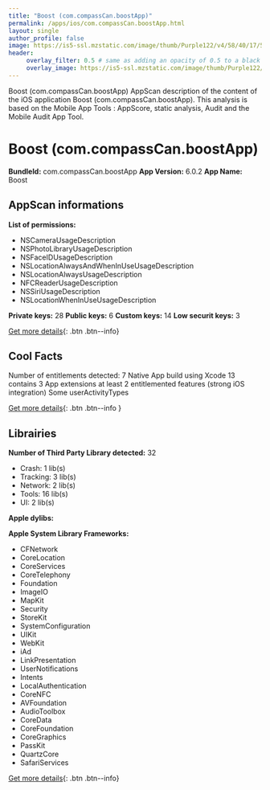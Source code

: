 ```yaml
---
title: "Boost (com.compassCan.boostApp)"
permalink: /apps/ios/com.compassCan.boostApp.html
layout: single
author_profile: false
image: https://is5-ssl.mzstatic.com/image/thumb/Purple122/v4/58/40/17/584017d4-f580-c4c6-0e7a-616163f9be35/AppIcon-1x_U007emarketing-0-7-0-sRGB-85-220.png/512x512bb.jpg
header: 
     overlay_filter: 0.5 # same as adding an opacity of 0.5 to a black background
     overlay_image: https://is5-ssl.mzstatic.com/image/thumb/Purple122/v4/58/40/17/584017d4-f580-c4c6-0e7a-616163f9be35/AppIcon-1x_U007emarketing-0-7-0-sRGB-85-220.png/512x512bb.jpg
---
```

Boost (com.compassCan.boostApp) AppScan description of the content of the iOS application Boost (com.compassCan.boostApp). This analysis is based on the Mobile App Tools : AppScore, static analysis, Audit and the Mobile Audit App Tool.

# Boost (com.compassCan.boostApp)

**BundleId:** com.compassCan.boostApp
**App Version:** 6.0.2
**App Name:** Boost


## AppScan informations 

**List of permissions:** 
- NSCameraUsageDescription
- NSPhotoLibraryUsageDescription
- NSFaceIDUsageDescription
- NSLocationAlwaysAndWhenInUseUsageDescription
- NSLocationAlwaysUsageDescription
- NFCReaderUsageDescription
- NSSiriUsageDescription
- NSLocationWhenInUseUsageDescription
  
  
**Private keys:** 28
**Public keys:** 6
**Custom keys:** 14
**Low securit keys:** 3
  
[Get more details](/pricing.html){: .btn .btn--info}

## Cool Facts

Number of entitlements detected: 7
Native App
build using Xcode 13
contains 3 App extensions
at least 2 entitlemented features (strong iOS integration)
Some userActivityTypes
  
[Get more details](/pricing.html){: .btn .btn--info }

## Librairies 
**Number of Third Party Library detected:** 32
- Crash: 1 lib(s)
- Tracking: 3 lib(s)
- Network: 2 lib(s)
- Tools: 16 lib(s)
- UI: 2 lib(s)


**Apple dylibs:**


**Apple System Library Frameworks:**
- CFNetwork
- CoreLocation
- CoreServices
- CoreTelephony
- Foundation
- ImageIO
- MapKit
- Security
- StoreKit
- SystemConfiguration
- UIKit
- WebKit
- iAd
- LinkPresentation
- UserNotifications
- Intents
- LocalAuthentication
- CoreNFC
- AVFoundation
- AudioToolbox
- CoreData
- CoreFoundation
- CoreGraphics
- PassKit
- QuartzCore
- SafariServices


  
[Get more details](/pricing.html){: .btn .btn--info}

